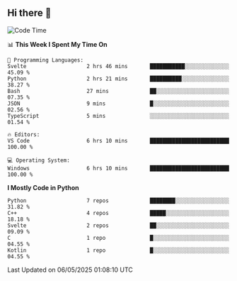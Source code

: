 ## Hi there 👋

<!--START_SECTION:waka-->
![Code Time](http://img.shields.io/badge/Code%20Time-179%20hrs%2037%20mins-blue)

📊 **This Week I Spent My Time On** 

```text
💬 Programming Languages: 
Svelte                   2 hrs 46 mins       ███████████░░░░░░░░░░░░░░   45.09 % 
Python                   2 hrs 21 mins       ██████████░░░░░░░░░░░░░░░   38.27 % 
Bash                     27 mins             ██░░░░░░░░░░░░░░░░░░░░░░░   07.35 % 
JSON                     9 mins              █░░░░░░░░░░░░░░░░░░░░░░░░   02.56 % 
TypeScript               5 mins              ░░░░░░░░░░░░░░░░░░░░░░░░░   01.54 % 

🔥 Editors: 
VS Code                  6 hrs 10 mins       █████████████████████████   100.00 % 

💻 Operating System: 
Windows                  6 hrs 10 mins       █████████████████████████   100.00 % 
```

**I Mostly Code in Python** 

```text
Python                   7 repos             ████████░░░░░░░░░░░░░░░░░   31.82 % 
C++                      4 repos             █████░░░░░░░░░░░░░░░░░░░░   18.18 % 
Svelte                   2 repos             ██░░░░░░░░░░░░░░░░░░░░░░░   09.09 % 
C                        1 repo              █░░░░░░░░░░░░░░░░░░░░░░░░   04.55 % 
Kotlin                   1 repo              █░░░░░░░░░░░░░░░░░░░░░░░░   04.55 % 
```




 Last Updated on 06/05/2025 01:08:10 UTC
<!--END_SECTION:waka-->
